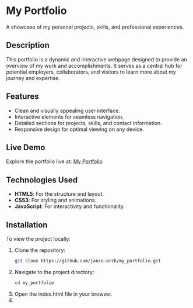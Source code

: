 # My Portfolio

A showcase of my personal projects, skills, and professional experiences.

## Description

This portfolio is a dynamic and interactive webpage designed to provide an overview of my work and accomplishments. It serves as a central hub for potential employers, collaborators, and visitors to learn more about my journey and expertise.

## Features

- Clean and visually appealing user interface.
- Interactive elements for seamless navigation.
- Detailed sections for projects, skills, and contact information.
- Responsive design for optimal viewing on any device.

## Live Demo

Explore the portfolio live at: [My Portfolio](https://janco-arch.github.io/my_portfolio/)

## Technologies Used

- **HTML5**: For the structure and layout.
- **CSS3**: For styling and animations.
- **JavaScript**: For interactivity and functionality.

## Installation

To view the project locally:

1. Clone the repository:
   ```bash
   git clone https://github.com/janco-arch/my_portfolio.git

2. Navigate to the project directory:
   ```bash
   cd my_portfolio
3. Open the index.html file in your browser.
4. 
